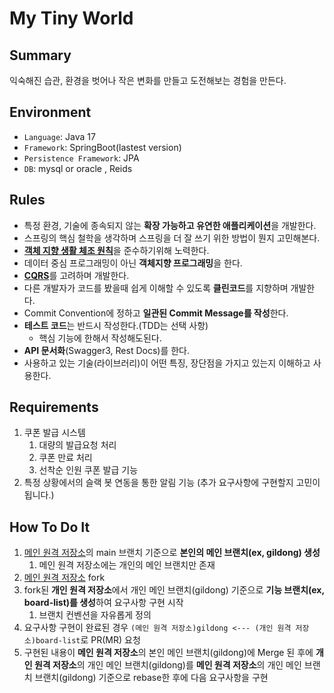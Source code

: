 # My Tiny World

## Summary
익숙해진 습관, 환경을 벗어나 작은 변화를 만들고 도전해보는 경험을 만든다.


## Environment
- `Language`: Java 17
- `Framework`: SpringBoot(lastest version)
- `Persistence Framework`: JPA
- `DB`: mysql or oracle , Reids


## Rules
- 특정 환경, 기술에 종속되지 않는 **확장 가능하고 유연한 애플리케이션**을 개발한다.
- 스프링의 핵심 철학을 생각하며 스프링을 더 잘 쓰기 위한 방법이 뭔지 고민해본다.
- [**객체 지향 생활 체조 원칙**](https://catsbi.oopy.io/bf003ff6-2912-4714-8ac2-44eeb7becc93)을 준수하기위해 노력한다.
- 데이터 중심 프로그래밍이 아닌 **객체지향 프로그래밍**을 한다.
- [**CQRS**](https://learn.microsoft.com/ko-kr/azure/architecture/patterns/cqrs)를 고려하며 개발한다.
- 다른 개발자가 코드를 봤을때 쉽게 이해할 수 있도록 **클린코드**를 지향하며 개발한다.
- Commit Convention에 정하고 **일관된 Commit Message를 작성**한다.
- **테스트 코드**는 반드시 작성한다.(TDD는 선택 사항)
    - 핵심 기능에 한해서 작성해도된다.
- **API 문서화**(Swagger3, Rest Docs)를 한다.
- 사용하고 있는 기술(라이브러리)이 어떤 특징, 장단점을 가지고 있는지 이해하고 사용한다.


## Requirements
1. 쿠폰 발급 시스템
    1. 대량의 발급요청 처리
    2. 쿠폰 만료 처리
    3. 선착순 인원 쿠폰 발급 기능
2. 특정 상황에서의 슬랙 봇 연동을 통한 알림 기능 (추가 요구사항에 구현할지 고민이됩니다.) 


## How To Do It
1. [메인 원격 저장소](https://github.com/learn-a-thon/my-tiny-world)의 main 브랜치 기준으로 **본인의 메인 브랜치(ex, gildong) 생성** 
    1) 메인 원격 저장소에는 개인의 메인 브랜치만 존재
2. [메인 원격 저장소](https://github.com/learn-a-thon/my-tiny-world) fork
3. fork된 **개인 원격 저장소**에서 개인 메인 브랜치(gildong) 기준으로 **기능 브랜치(ex, board-list)를 생성**하여 요구사항 구현 시작 
    1) 브랜치 컨벤션을 자유롭게 정의
4. 요구사항 구현이 완료된 경우 `(메인 원격 저장소)gildong <--- (개인 원격 저장소)board-list`로 PR(MR) 요청
5. 구현된 내용이 **메인 원격 저장소**의 본인 메인 브랜치(gildong)에 Merge 된 후에 **개인 원격 저장소**의 개인 메인 브랜치(gildong)를 **메인 원격 저장소**의 개인 메인 브랜치 브랜치(gildong) 기준으로 rebase한 후에 다음 요구사항을 구현

